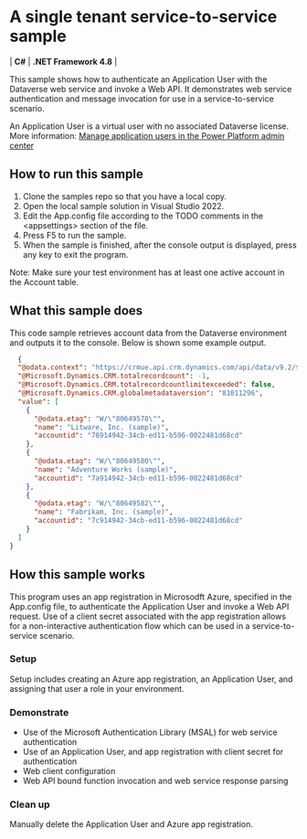 # A single tenant service-to-service sample

| **C#** | **.NET Framework 4.8** |

This sample shows how to authenticate an Application User with the Dataverse web service and invoke a Web API.
It demonstrates web service authentication and message invocation for use in a service-to-service scenario.

An Application User is a virtual user with no associated Dataverse license. More information:
[Manage application users in the Power Platform admin center](/power-platform/admin/manage-application-users#create-an-application-user)

## How to run this sample

1. Clone the samples repo so that you have a local copy.
1. Open the local sample solution in Visual Studio 2022.
1. Edit the App.config file according to the TODO comments in the \<appsettings\> section of the file.
1. Press F5 to run the sample.
1. When the sample is finished, after the console output is displayed, press any key to exit the program.

Note: Make sure your test environment has at least one active account in the Account table.

## What this sample does

This code sample retrieves account data from the Dataverse environment and outputs it to the console.
Below is shown some example output.

```json
  {
  "@odata.context": "https://crmue.api.crm.dynamics.com/api/data/v9.2/$metadata#accounts(name)",
  "@Microsoft.Dynamics.CRM.totalrecordcount": -1,
  "@Microsoft.Dynamics.CRM.totalrecordcountlimitexceeded": false,
  "@Microsoft.Dynamics.CRM.globalmetadataversion": "81011296",
  "value": [
    {
      "@odata.etag": "W/\"80649578\"",
      "name": "Litware, Inc. (sample)",
      "accountid": "78914942-34cb-ed11-b596-0022481d68cd"
    },
    {
      "@odata.etag": "W/\"80649580\"",
      "name": "Adventure Works (sample)",
      "accountid": "7a914942-34cb-ed11-b596-0022481d68cd"
    },
    {
      "@odata.etag": "W/\"80649582\"",
      "name": "Fabrikam, Inc. (sample)",
      "accountid": "7c914942-34cb-ed11-b596-0022481d68cd"
    }
  ]
}
```

## How this sample works

This program uses an app registration in Microsodft Azure, specified in the App.config file, 
to authenticate the Application User and invoke a Web API request. Use of a client secret associated
with the app registration allows for a non-interactive authentication flow which can be used in a
service-to-service scenario.

### Setup

Setup includes creating an Azure app registration, an Application User, and assigning
that user a role in your environment.



### Demonstrate

- Use of the Microsoft Authentication Library (MSAL) for web service authentication
- Use of an Application User, and app registration with client secret for authentication
- Web client configuration
- Web API bound function invocation and web service response parsing

### Clean up

Manually delete the Application User and Azure app registration.

